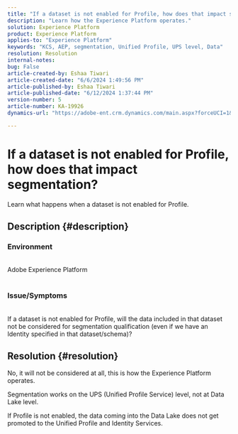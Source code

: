 ```yaml
---
title: "If a dataset is not enabled for Profile, how does that impact segmentation?"
description: "Learn how the Experience Platform operates."
solution: Experience Platform
product: Experience Platform
applies-to: "Experience Platform"
keywords: "KCS, AEP, segmentation, Unified Profile, UPS level, Data"
resolution: Resolution
internal-notes: 
bug: False
article-created-by: Eshaa Tiwari
article-created-date: "6/6/2024 1:49:56 PM"
article-published-by: Eshaa Tiwari
article-published-date: "6/12/2024 1:37:44 PM"
version-number: 5
article-number: KA-19926
dynamics-url: "https://adobe-ent.crm.dynamics.com/main.aspx?forceUCI=1&pagetype=entityrecord&etn=knowledgearticle&id=d14d60a7-0b24-ef11-840a-0022480bc6eb"

---
```

# If a dataset is not enabled for Profile, how does that impact segmentation?


Learn what happens when a dataset is not enabled for Profile.

## Description {#description}


### <b>Environment</b>
<br>Adobe Experience Platform<br><br>
### <b>Issue/Symptoms</b>
<br>If a dataset is not enabled for Profile, will the data included in that dataset not be considered for segmentation qualification (even if we have an Identity specified in that dataset/schema)?

## Resolution {#resolution}


No, it will not be considered at all, this is how the Experience Platform operates.

Segmentation works on the UPS (Unified Profile Service) level, not at Data Lake level.

If Profile is not enabled, the data coming into the Data Lake does not get promoted to the Unified Profile and Identity Services.
